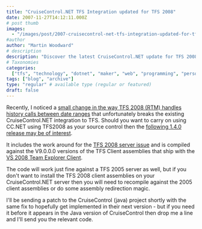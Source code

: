 ```yaml
---
title: "CruiseControl.NET TFS Integration updated for TFS 2008"
date: 2007-11-27T14:12:11.000Z
# post thumb
images:
  - "/images/post/2007-cruisecontrol-net-tfs-integration-updated-for-tfs-2008.jpg"
#author
author: "Martin Woodward"
# description
description: "Discover the latest CruiseControl.NET update for TFS 2008, featuring a workaround for history call issues to ensure seamless integration."
# Taxonomies
categories:
  ["tfs", "technology", "dotnet", "maker", "web", "programming", "personal"]
tags: ["blog", "archive"]
type: "regular" # available type (regular or featured)
draft: false
---
```


Recently, I noticed a [small change in the way TFS 2008 (RTM) handles history calls between date ranges](http://connect.microsoft.com/VisualStudio/feedback/ViewFeedback.aspx?FeedbackID=312511) that unfortunately breaks the existing CruiseControl.NET integration to TFS. Should you want to carry on using CC.NET using TFS2008 as your source control then the [following 1.4.0 release may be of interest](http://www.codeplex.com/TFSCCNetPlugin/Release/ProjectReleases.aspx?ReleaseId=1816).

It includes the work around for the [TFS 2008 server issue](http://connect.microsoft.com/VisualStudio/feedback/ViewFeedback.aspx?FeedbackID=312511) and is compiled against the V9.0.0.0 versions of the TFS Client assemblies that ship with the [VS 2008 Team Explorer Client](http://www.microsoft.com/downloads/details.aspx?familyid=0ed12659-3d41-4420-bbb0-a46e51bfca86&displaylang=en).

The code will work just fine against a TFS 2005 server as well, but if you don't want to install the TFS 2008 client assemblies on your CruiseControl.NET server then you will need to recompile against the 2005 client assemblies or do some assembly redirection magic.

I'll be sending a patch to the CruiseControl (java) project shortly with the same fix to hopefully get implemented in their next version - but if you need it before it appears in the Java version of CruiseControl then drop me a line and I'll send you the relevant code.
